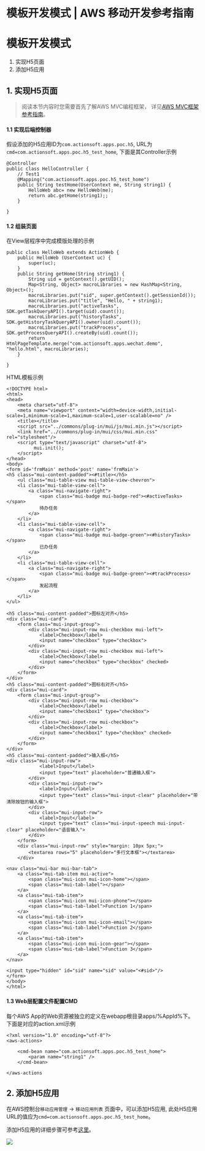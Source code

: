 # 模板开发模式 | AWS 移动开发参考指南

# 模板开发模式

  1. 实现H5页面
  2. 添加H5应用

## 1\. 实现H5页面

> 阅读本节内容时您需要首先了解AWS MVC编程框架， 详见[AWS MVC框架参考指南](<https://docs.awspaas.com/reference-guide/aws-paas-mvc-reference-guide/index.html>)。

#### 1.1 实现后端控制器

假设添加的H5应用ID为`com.actionsoft.apps.poc.h5`, URL为`cmd=com.actionsoft.apps.poc.h5_test_home`, 下面是其Controller示例
    
    
    @Controller
    public class HelloController {
        // Test1
        @Mapping("com.actionsoft.apps.poc.h5_test_home")
        public String testHome(UserContext me, String string1) {
            HelloWeb abc= new HelloWeb(me);
            return abc.getHome(string1);;
        }
    
    }
    

#### 1.2 组装页面

在View层程序中完成模版处理的示例
    
    
    public class HelloWeb extends ActionWeb {
        public HelloWeb (UserContext uc) {
            super(uc);
        }
        public String getHome(String string1) {
            String uid = getContext().getUID();
            Map<String, Object> macroLibraries = new HashMap<String, Object>();
            macroLibraries.put("sid", super.getContext().getSessionId());
            macroLibraries.put("title", "Hello, " + string1);
            macroLibraries.put("activeTasks", SDK.getTaskQueryAPI().target(uid).count());
            macroLibraries.put("historyTasks", SDK.getHistoryTaskQueryAPI().owner(uid).count());
            macroLibraries.put("trackProcess", SDK.getProcessQueryAPI().createBy(uid).count());
            return HtmlPageTemplate.merge("com.actionsoft.apps.wechat.demo", "hello.html", macroLibraries);
        }
    
    }
    

HTML模板示例
    
    
    <!DOCTYPE html>
    <html>
    <head>
        <meta charset="utf-8">
        <meta name="viewport" content="width=device-width,initial-scale=1,minimum-scale=1,maximum-scale=1,user-scalable=no" />
        <title></title>
        <script src="../commons/plug-in/mui/js/mui.min.js"></script>
        <link href="../commons/plug-in/mui/css/mui.min.css" rel="stylesheet"/>
        <script type="text/javascript" charset="utf-8">
              mui.init();
        </script>
    </head>
    <body>
    <form id='frmMain' method='post' name='frmMain'>
    <h5 class="mui-content-padded"><#title></h5>
        <ul class="mui-table-view mui-table-view-chevron">
        <li class="mui-table-view-cell">
            <a class="mui-navigate-right">
                <span class="mui-badge mui-badge-red"><#activeTasks></span>
                待办任务
            </a>
        </li>
        <li class="mui-table-view-cell">
            <a class="mui-navigate-right">
                <span class="mui-badge mui-badge-green"><#historyTasks></span>
                已办任务
            </a>
        </li>
        <li class="mui-table-view-cell">
            <a class="mui-navigate-right">
                <span class="mui-badge mui-badge-green"><#trackProcess></span>
                发起流程
            </a>
        </li>
    </ul>
    
    <h5 class="mui-content-padded">图标左对齐</h5>
    <div class="mui-card">
        <form class="mui-input-group">
            <div class="mui-input-row mui-checkbox mui-left">
                <label>Checkbox</label>
                <input name="checkbox" type="checkbox">
            </div>
            <div class="mui-input-row mui-checkbox mui-left">
                <label>Checkbox</label>
                <input name="checkbox" type="checkbox" checked>
            </div>
        </form>
    </div>
    <h5 class="mui-content-padded">图标右对齐</h5>
    <div class="mui-card">
        <form class="mui-input-group">
            <div class="mui-input-row mui-checkbox">
                <label>Checkbox</label>
                <input name="checkbox1" type="checkbox">
            </div>
            <div class="mui-input-row mui-checkbox">
                <label>Checkbox</label>
                <input name="checkbox1" type="checkbox" checked>
            </div>
        </form>
    </div>
    <h5 class="mui-content-padded">输入框</h5>
    <div class="mui-input-row">
                <label>Input</label>
                <input type="text" placeholder="普通输入框">
            </div>
            <div class="mui-input-row">
                <label>Input</label>
                <input type="text" class="mui-input-clear" placeholder="带清除按钮的输入框">
            </div>
            <div class="mui-input-row">
                <label>Input</label>
                <input type="text" class="mui-input-speech mui-input-clear" placeholder="语音输入">
            </div>
        </form>
        <div class="mui-input-row" style="margin: 10px 5px;">
            <textarea rows="5" placeholder="多行文本框"></textarea>
        </div>
    
    <nav class="mui-bar mui-bar-tab">
        <a class="mui-tab-item mui-active">
            <span class="mui-icon mui-icon-home"></span>
            <span class="mui-tab-label"></span>
        </a>
        <a class="mui-tab-item">
            <span class="mui-icon mui-icon-phone"></span>
            <span class="mui-tab-label">Function 1</span>
        </a>
        <a class="mui-tab-item">
            <span class="mui-icon mui-icon-email"></span>
            <span class="mui-tab-label">Function 2</span>
        </a>
        <a class="mui-tab-item">
            <span class="mui-icon mui-icon-gear"></span>
            <span class="mui-tab-label">Function 3</span>
        </a>
    </nav>
    
    <input type="hidden" id="sid" name="sid" value="<#sid>"/>
    </form>
    </body>
    </html>
    

#### 1.3 Web层配置文件配置CMD

每个AWS App的Web资源被独立的定义在webapp根目录apps/%AppId%下。 下面是对应的action.xml示例
    
    
    <?xml version="1.0" encoding="utf-8"?>
    <aws-actions>
    
        <cmd-bean name="com.actionsoft.apps.poc.h5_test_home">
            <param name="string1" />
        </cmd-bean>
    
    </aws-actions
    

## 2\. 添加H5应用

在AWS控制台`移动应用管理` -> `移动应用列表` 页面中，可以添加H5应用, 此处H5应用URL的值应为`cmd=com.actionsoft.apps.poc.h5_test_home`。

添加H5应用的详细步骤可参考[这里](<../appendix/add-h5.html>)。

![](https://docs.awspaas.com/reference-guide/aws-paas-mobile-development-refrence-guide/h5-app/basic.png)
